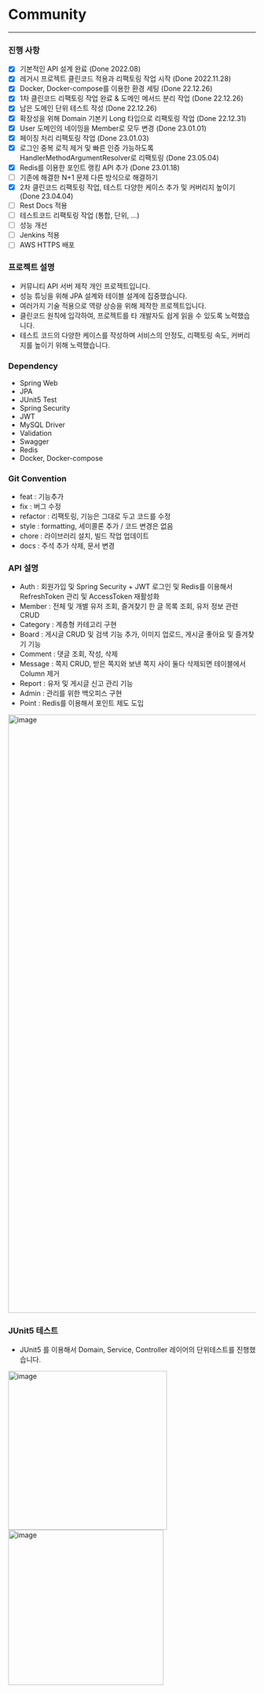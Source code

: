 # Community

<hr>

### 진행 사항

- [X] 기본적인 API 설계 완료 (Done 2022.08)
- [X] 레거시 프로젝트 클린코드 적용과 리팩토링 작업 시작 (Done 2022.11.28)
- [X] Docker, Docker-compose를 이용한 환경 세팅 (Done 22.12.26)
- [X] 1차 클린코드 리팩토링 작업 완료 & 도메인 메서드 분리 작업 (Done 22.12.26)
- [X] 남은 도메인 단위 테스트 작성 (Done 22.12.26)
- [X] 확장성을 위해 Domain 기본키 Long 타입으로 리팩토링 작업 (Done 22.12.31)
- [X] User 도메인의 네이밍을 Member로 모두 변경 (Done 23.01.01)
- [X] 페이징 처리 리팩토링 작업 (Done 23.01.03)
- [x] 로그인 중복 로직 제거 및 빠른 인증 가능하도록 HandlerMethodArgumentResolver로 리팩토링 (Done 23.05.04)
- [X] Redis를 이용한 포인트 랭킹 API 추가 (Done 23.01.18)
- [ ] 기존에 해결한 N+1 문제 다른 방식으로 해결하기
- [x] 2차 클린코드 리팩토링 작업, 테스트 다양한 케이스 추가 및 커버리지 높이기 (Done 23.04.04)
- [ ] Rest Docs 적용
- [ ] 테스트코드 리팩토링 작업 (통합, 단위, ...)
- [ ] 성능 개선
- [ ] Jenkins 적용
- [ ] AWS HTTPS 배포

### 프로젝트 설명

- 커뮤니티 API 서버 제작 개인 프로젝트입니다.
- 성능 튜닝을 위해 JPA 설계와 테이블 설계에 집중했습니다.
- 여러가지 기술 적용으로 역량 상승을 위해 제작한 프로젝트입니다.
- 클린코드 원칙에 입각하여, 프로젝트를 타 개발자도 쉽게 읽을 수 있도록 노력했습니다.
- 테스트 코드의 다양한 케이스를 작성하며 서비스의 안정도, 리팩토링 속도, 커버리지를 높이기 위해 노력했습니다.

### Dependency

- Spring Web
- JPA
- JUnit5 Test
- Spring Security
- JWT
- MySQL Driver
- Validation
- Swagger
- Redis
- Docker, Docker-compose

### Git Convention

- feat : 기능추가
- fix : 버그 수정
- refactor : 리팩토링, 기능은 그대로 두고 코드를 수정
- style : formatting, 세미콜론 추가 / 코드 변경은 없음
- chore : 라이브러리 설치, 빌드 작업 업데이트
- docs : 주석 추가 삭제, 문서 변경

### API 설명

- Auth : 회원가입 및 Spring Security + JWT 로그인 및 Redis를 이용해서 RefreshToken 관리 및 AccessToken 재활성화
- Member : 전체 및 개별 유저 조회, 즐겨찾기 한 글 목록 조회, 유저 정보 관련 CRUD
- Category : 계층형 카테고리 구현
- Board : 게시글 CRUD 및 검색 기능 추가, 이미지 업로드, 게시글 좋아요 및 즐겨찾기 기능
- Comment : 댓글 조회, 작성, 삭제
- Message : 쪽지 CRUD, 받은 쪽지와 보낸 쪽지 사이 둘다 삭제되면 테이블에서 Column 제거
- Report : 유저 및 게시글 신고 관리 기능
- Admin : 관리를 위한 백오피스 구현
- Point : Redis를 이용해서 포인트 제도 도입

<img width="1217" alt="image" src="https://member-images.githubusercontent.com/63213487/186867100-8983c4f6-98cf-414f-b9b6-df5ab0c05624.png">

### JUnit5 테스트

- JUnit5 를 이용해서 Domain, Service, Controller 레이어의 단위테스트를 진행했습니다.

<img width="323" alt="image" src="https://member-images.githubusercontent.com/63213487/186866768-4e091e48-e3ee-43c1-86db-aa5c81069227.png"> 
<img width="316" alt="image" src="https://member-images.githubusercontent.com/63213487/186866894-e44c50e7-572b-4298-ad84-3e1323ce5373.png">

